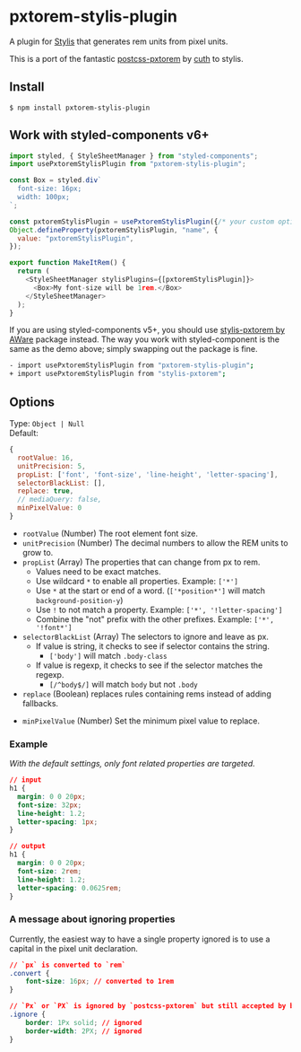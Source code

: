 # pxtorem-stylis-plugin

A plugin for [Stylis](https://stylis.js.org/) that generates rem units from pixel units. 

This is a port of the fantastic [postcss-pxtorem](https://github.com/cuth/postcss-pxtorem) by [cuth](https://github.com/cuth/) to stylis.

## Install

```shell
$ npm install pxtorem-stylis-plugin
```

## Work with styled-components v6+

```javascript
import styled, { StyleSheetManager } from "styled-components";
import usePxtoremStylisPlugin from "pxtorem-stylis-plugin";

const Box = styled.div`
  font-size: 16px;
  width: 100px;
`;

const pxtoremStylisPlugin = usePxtoremStylisPlugin({/* your custom options here */});
Object.defineProperty(pxtoremStylisPlugin, "name", {
  value: "pxtoremStylisPlugin",
});

export function MakeItRem() {
  return (
    <StyleSheetManager stylisPlugins={[pxtoremStylisPlugin]}>
      <Box>My font-size will be 1rem.</Box>
    </StyleSheetManager>
  );
}
```

If you are using styled-components v5+, you should use [stylis-pxtorem by AWare](https://github.com/AWare/stylis-pxtorem) package instead. The way you work with styled-component is the same as the demo above; simply swapping out the package is fine.

```bash
- import usePxtoremStylisPlugin from "pxtorem-stylis-plugin";
+ import usePxtoremStylisPlugin from "stylis-pxtorem";
```

## Options

Type: `Object | Null`  
Default:
```js
{
  rootValue: 16,
  unitPrecision: 5,
  propList: ['font', 'font-size', 'line-height', 'letter-spacing'],
  selectorBlackList: [],
  replace: true,
  // mediaQuery: false,
  minPixelValue: 0
}
```

- `rootValue` (Number) The root element font size.
- `unitPrecision` (Number) The decimal numbers to allow the REM units to grow to.
- `propList` (Array) The properties that can change from px to rem.
    - Values need to be exact matches.
    - Use wildcard `*` to enable all properties. Example: `['*']`
    - Use `*` at the start or end of a word. (`['*position*']` will match `background-position-y`)
    - Use `!` to not match a property. Example: `['*', '!letter-spacing']`
    - Combine the "not" prefix with the other prefixes. Example: `['*', '!font*']` 
- `selectorBlackList` (Array) The selectors to ignore and leave as px.
    - If value is string, it checks to see if selector contains the string.
        - `['body']` will match `.body-class`
    - If value is regexp, it checks to see if the selector matches the regexp.
        - `[/^body$/]` will match `body` but not `.body`
- `replace` (Boolean) replaces rules containing rems instead of adding fallbacks.
<!-- - `mediaQuery` (Boolean) Allow px to be converted in media queries. -->
- `minPixelValue` (Number) Set the minimum pixel value to replace.

### Example

*With the default settings, only font related properties are targeted.*

```css
// input
h1 {
  margin: 0 0 20px;
  font-size: 32px;
  line-height: 1.2;
  letter-spacing: 1px;
}

// output
h1 {
  margin: 0 0 20px;
  font-size: 2rem;
  line-height: 1.2;
  letter-spacing: 0.0625rem;
}
```

### A message about ignoring properties
Currently, the easiest way to have a single property ignored is to use a capital in the pixel unit declaration.

```css
// `px` is converted to `rem`
.convert {
    font-size: 16px; // converted to 1rem
}

// `Px` or `PX` is ignored by `postcss-pxtorem` but still accepted by browsers
.ignore {
    border: 1Px solid; // ignored
    border-width: 2PX; // ignored
}
```
